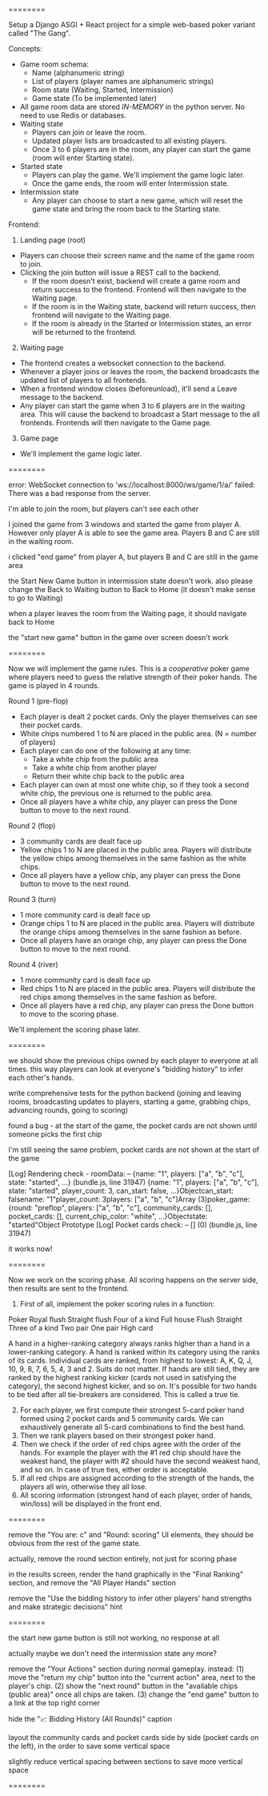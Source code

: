 
========

Setup a Django ASGI + React project for a simple web-based poker variant called "The Gang".

Concepts:

- Game room schema:
  - Name (alphanumeric string)
  - List of players (player names are alphanumeric strings)
  - Room state (Waiting, Started, Intermission)
  - Game state (To be implemented later)
- All game room data are stored *IN-MEMORY* in the python server. No need to use Redis or databases.
- Waiting state
  - Players can join or leave the room.
  - Updated player lists are broadcasted to all existing players.
  - Once 3 to 6 players are in the room, any player can start the game (room will enter Starting state).
- Started state
  - Players can play the game. We'll implement the game logic later.
  - Once the game ends, the room will enter Intermission state.
- Intermission state
  - Any player can choose to start a new game, which will reset the game state and bring the room back to the Starting state.

Frontend:

1. Landing page (root)

- Players can choose their screen name and the name of the game room to join.
- Clicking the join button will issue a REST call to the backend.
  - If the room doesn't exist, backend will create a game room and return success to the frontend. Frontend will then navigate to the Waiting page.
  - If the room is in the Waiting state, backend will return success, then frontend will navigate to the Waiting page.
  - If the room is already in the Started or Intermission states, an error will be returned to the frontend.

2. Waiting page

- The frontend creates a websocket connection to the backend.
- Whenever a player joins or leaves the room, the backend broadcasts the updated list of players to all frontends.
- When a frontend window closes (beforeunload), it'll send a Leave message to the backend.
- Any player can start the game when 3 to 6 players are in the waiting area. This will cause the backend to broadcast a Start message to the all frontends. Frontends will then navigate to the Game page.

3. Game page

- We'll implement the game logic later.

========

error: WebSocket connection to 'ws://localhost:8000/ws/game/1/a/' failed: There was a bad response from the server.

I'm able to join the room, but players can't see each other

I joined the game from 3 windows and started the game from player A. However only player A is able to see the game area. Players B and C are still in the waiting room.

i clicked "end game" from player A, but players B and C are still in the game area

the Start New Game button in intermission state doesn't work. also please change the Back to Waiting button to Back to Home (it doesn't make sense to go to Waiting)

when a player leaves the room from the Waiting page, it should navigate back to Home

the "start new game" button in the game over screen doesn't work

========

Now we will implement the game rules. This is a *cooperative* poker game where players need to guess the relative strength of their poker hands. The game is played in 4 rounds.

Round 1 (pre-flop)
- Each player is dealt 2 pocket cards. Only the player themselves can see their pocket cards.
- White chips numbered 1 to N are placed in the public area. (N = number of players)
- Each player can do one of the following at any time:
  - Take a white chip from the public area
  - Take a white chip from another player
  - Return their white chip back to the public area
- Each player can own at most one white chip, so if they took a second white chip, the previous one is returned to the public area.
- Once all players have a white chip, any player can press the Done button to move to the next round.

Round 2 (flop)
- 3 community cards are dealt face up
- Yellow chips 1 to N are placed in the public area. Players will distribute the yellow chips among themselves in the same fashion as the white chips.
- Once all players have a yellow chip, any player can press the Done button to move to the next round.

Round 3 (turn)
- 1 more community card is dealt face up
- Orange chips 1 to N are placed in the public area. Players will distribute the orange chips among themselves in the same fashion as before.
- Once all players have an orange chip, any player can press the Done button to move to the next round.

Round 4 (river)
- 1 more community card is dealt face up
- Red chips 1 to N are placed in the public area. Players will distribute the red chips among themselves in the same fashion as before.
- Once all players have a red chip, any player can press the Done button to move to the scoring phase.

We'll implement the scoring phase later.

========

we should show the previous chips owned by each player to everyone at all times. this way players can look at everyone's "bidding history" to infer each other's hands.

write comprehensive tests for the python backend (joining and leaving rooms, broadcasting updates to players, starting a game, grabbing chips, advancing rounds, going to scoring)

found a bug - at the start of the game, the pocket cards are not shown until someone picks the first chip

I'm still seeing the same problem, pocket cards are not shown at the start of the game

[Log] Rendering check - roomData: – {name: "1", players: ["a", "b", "c"], state: "started", …} (bundle.js, line 31947)
  {name: "1", players: ["a", "b", "c"], state: "started", player_count: 3, can_start: false, …}Objectcan_start: falsename: "1"player_count: 3players: ["a", "b", "c"]Array (3)poker_game: {round:
  "preflop", players: ["a", "b", "c"], community_cards: [], pocket_cards: [], current_chip_color: "white", …}Objectstate: "started"Object Prototype
  [Log] Pocket cards check: – [] (0) (bundle.js, line 31947)

it works now!

========

Now we work on the scoring phase. All scoring happens on the server side, then results are sent to the frontend.

1. First of all, implement the poker scoring rules in a function:

Poker
Royal flush
Straight flush
Four of a kind
Full house
Flush
Straight
Three of a kind
Two pair
One pair
High card

A hand in a higher-ranking category always ranks higher than a hand in a lower-ranking category.
A hand is ranked within its category using the ranks of its cards. Individual cards are ranked, from highest to lowest: A, K, Q, J, 10, 9, 8, 7, 6, 5, 4, 3 and 2.
Suits do not matter.
If hands are still tied, they are ranked by the highest ranking kicker (cards not used in satisfying the category), the second highest kicker, and so on.
It's possible for two hands to be tied after all tie-breakers are considered. This is called a true tie.

2. For each player, we first compute their strongest 5-card poker hand formed using 2 pocket cards and 5 community cards. We can exhaustively generate all 5-card combinations to find the best hand.
3. Then we rank players based on their strongest poker hand.
4. Then we check if the order of red chips agree with the order of the hands. For example the player with the #1 red chip should have the weakest hand, the player with #2 should have the second weakest hand, and so on. In case of true ties, either order is acceptable.
5. If all red chips are assigned according to the strength of the hands, the players all win, otherwise they all lose.
6. All scoring information (strongest hand of each player, order of hands, win/loss) will be displayed in the front end.

========

remove the "You are: c" and "Round: scoring" UI elements, they should be obvious from the rest of the game state.

actually, remove the round section entirely, not just for scoring phase

in the results screen, render the hand graphically in the "Final Ranking" section, and remove the "All Player Hands" section

remove the "Use the bidding history to infer other players' hand strengths and make strategic decisions" hint

========

the start new game button is still not working, no response at all

actually maybe we don't need the intermission state any more?

remove the "Your Actions" section during normal gameplay. instead: (1) move the "return my chip" button into the "current action" area, next to the player's chip. (2) show the "next round" button in the "available chips (public area)" once all chips are taken. (3) change the "end game" button to a link at the top right corner

hide the "📈 Bidding History (All Rounds)" caption

layout the community cards and pocket cards side by side (pocket cards on the left), in the order to save some vertical space

slightly reduce vertical spacing between sections to save more vertical space

========
